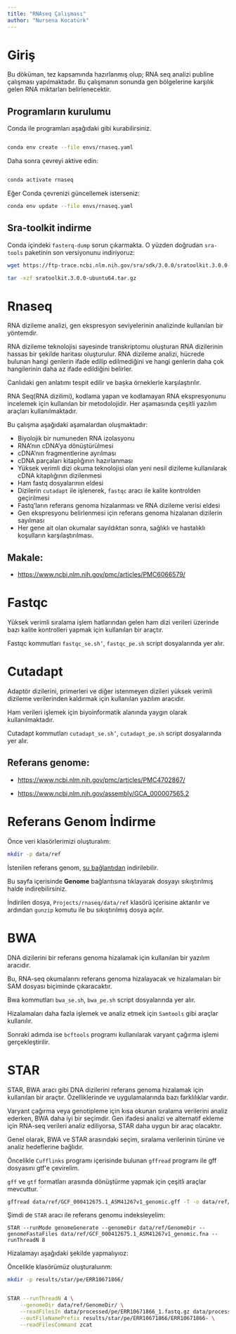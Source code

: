```yaml
---
title: "RNAseq Çalışması"
author: "Nursena Kocatürk"
---
```


# Giriş

Bu döküman, tez kapsamında hazırlanmış olup; RNA seq analizi publine çalışması yapılmaktadır. Bu çalışmanın sonunda gen bölgelerine karşılık gelen RNA miktarları belirlenecektir. 

## Programların kurulumu

Conda ile programları aşağıdaki gibi kurabilirsiniz.

```bash

conda env create --file envs/rnaseq.yaml

```

Daha sonra çevreyi aktive edin:

```bash

conda activate rnaseq
```

Eğer Conda çevrenizi güncellemek isterseniz:


```bash
conda env update --file envs/rnaseq.yaml

```


## Sra-toolkit indirme

Conda içindeki `fasterq-dump` sorun çıkarmakta. O yüzden doğrudan `sra-tools` paketinin son versiyonunu indiriyoruz:

```bash
wget https://ftp-trace.ncbi.nlm.nih.gov/sra/sdk/3.0.0/sratoolkit.3.0.0-ubuntu64.tar.gz

tar -xzf sratoolkit.3.0.0-ubuntu64.tar.gz
```
# Rnaseq

RNA dizileme analizi, gen ekspresyon seviyelerinin analizinde kullanılan bir yöntemdir. 

RNA dizileme teknolojisi sayesinde transkriptomu oluşturan RNA dizilerinin hassas bir şekilde haritası oluşturulur. RNA dizileme analizi, hücrede bulunan hangi genlerin ifade edilip edilmediğini ve hangi genlerin daha çok hangilerinin daha az ifade edildiğini belirler.

Canlıdaki gen anlatımı tespit edilir ve başka örneklerle karşılaştırılır. 

RNA Seq(RNA dizilimi), kodlama yapan ve kodlamayan RNA ekspresyonunu incelemek için kullanılan bir metodolojidir. Her aşamasında çeşitli yazılım araçları kullanılmaktadır. 

Bu çalışma aşağıdaki aşamalardan oluşmaktadır:

+ Biyolojik bir numuneden RNA izolasyonu
+ RNA’nın cDNA’ya dönüştürülmesi
+ cDNA’nın fragmentlerine ayrılması
+ cDNA parçaları kitaplığının hazırlanması
+ Yüksek verimli dizi okuma teknolojisi olan yeni nesil dizileme kullanılarak cDNA kitaplığının dizilenmesi
+ Ham fastq dosyalarının eldesi
+ Dizilerin `cutadapt` ile işlenerek, `fastqc` aracı ile kalite kontrolden geçirilmesi
+ Fastq’ların referans genoma hizalanması ve RNA dizileme verisi eldesi 
+ Gen ekspresyonu belirlenmesi için referans genoma hizalanan dizilerin sayılması
+ Her gene ait olan okumalar sayıldıktan sonra, sağlıklı ve hastalıklı koşulların karşılaştırılması.

## Makale:

+ https://www.ncbi.nlm.nih.gov/pmc/articles/PMC6066579/

# Fastqc 

Yüksek verimli sıralama işlem hatlarından gelen ham dizi verileri üzerinde bazı kalite kontrolleri yapmak için kullanılan bir araçtır.

Fastqc kommutları `fastqc_se.sh’`, `fastqc_pe.sh` script dosyalarında yer alır.

# Cutadapt

Adaptör dizilerini, primerleri ve diğer istenmeyen dizileri yüksek verimli dizileme verilerinden kaldırmak için kullanılan yazılım aracıdır. 

Ham verileri işlemek için biyoinformatik alanında yaygın olarak kullanılmaktadır.

Cutadapt kommutları `cutadapt_se.sh’`, `cutadapt_pe.sh` script dosyalarında yer alır.

## Referans genome:

+ https://www.ncbi.nlm.nih.gov/pmc/articles/PMC4702867/

+ https://www.ncbi.nlm.nih.gov/assembly/GCA_000007565.2

# Referans Genom İndirme

Önce veri klasörlerimizi oluşturalım:

```bash
mkdir -p data/ref
```

İstenilen referans genom, [şu bağlantıdan](https://www.ncbi.nlm.nih.gov/genome/?term=txid303[orgn]) indirilebilir.

Bu sayfa içerisinde **Genome** bağlantısına tıklayarak dosyayı sıkıştırılmış halde indirebilirsiniz.

İndirilen dosya, `Projects/rnaseq/data/ref` klasörü içerisine aktarılır ve ardından `gunzip` komutu ile bu sıkıştırılmış dosya açılır.  

# BWA

DNA dizilerini bir referans genoma hizalamak için kullanılan bir yazılım aracıdır. 

Bu, RNA-seq okumalarını referans genoma hizalayacak ve hizalamaları bir SAM dosyası biçiminde çıkaracaktır. 

Bwa kommutları `bwa_se.sh`, `bwa_pe.sh` script dosyalarında yer alır.

Hizalamaları daha fazla işlemek ve analiz etmek için `Samtools` gibi araçlar kullanılır.

Sonraki adımda ise `bcftools` programı kullanılarak varyant çağırma işlemi gerçekleştirilir.

# STAR

STAR, BWA aracı gibi DNA dizilerini referans genoma hizalamak için kullanılan bir araçtır. Özelliklerinde ve uygulamalarında bazı farklılıklar vardır.

Varyant çağırma veya genotipleme için kısa okunan sıralama verilerini analiz ederken, BWA daha iyi bir seçimdir. Gen ifadesi analizi ve alternatif ekleme için RNA-seq verileri analiz ediliyorsa, STAR daha uygun bir araç olacaktır.

Genel olarak, BWA ve STAR arasındaki seçim, sıralama verilerinin türüne ve analiz hedeflerine bağlıdır. 


Öncelikle `Cufflinks` programı içerisinde bulunan `gffread` programı ile gff dosyasını gtf'e çevirelim. 

`gff` ve `gtf` formatları arasında dönüştürme yapmak için çeşitli araçlar mevcuttur. `

```bash
gffread data/ref/GCF_000412675.1_ASM41267v1_genomic.gff -T -o data/ref/GCF_000412675.1_ASM41267v1_genomic.gtf
```

Şimdi de `STAR` aracı ile referans genomu indeksleyelim:

```
STAR --runMode genomeGenerate --genomeDir data/ref/GenomeDir --genomeFastaFiles data/ref/GCF_000412675.1_ASM41267v1_genomic.fna --runThreadN 8
```

Hizalamayı aşağıdaki şekilde yapmalıyıoz:

Öncelikle klasörümüz oluşturaluınm:

```bash
mkdir -p results/star/pe/ERR10671866/
```


```bash

STAR --runThreadN 4 \
	--genomeDir data/ref/GenomeDir/ \
	--readFilesIn data/processed/pe/ERR10671866_1.fastq.gz data/processed/pe/ERR10671866_2.fastq.gz \
	--outFileNamePrefix results/star/pe/ERR10671866/ERR10671866- \
	--readFilesCommand zcat
```
